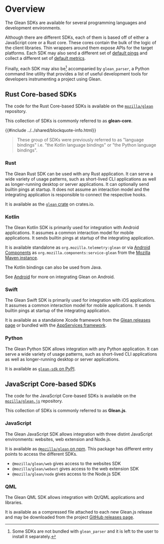 # Overview

The Glean SDKs are available for several programming languages and development environments.

Although there are different SDKs, each of them is based off of either
a JavaScript core or a Rust core. These cores contain the bulk of the logic
of the client libraries. Thin wrappers around them expose APIs for the target platforms.
Each SDK may also send a different set of [default pings](../user/pings/sent-by-glean.html#available-pings-per-platform)
and collect a different set of [default metrics](../user/collected-metrics/metrics.html).

Finally, each SDK may also be[^1] accompanied by `glean_parser`, a Python command line utility
that provides a list of useful development tools for developers instrumenting a project using Glean.

[^1]: Some SDKs are not bundled with `glean_parser` and it is left to the user to install it separately.

<!-- toc -->

## Rust Core-based SDKs

The code for the Rust Core-based SDKs is available on the
[`mozilla/glean`](https://github.com/mozilla/glean) repository.

This collection of SDKs is commonly referred to as **glean-core**.

{{#include ../../shared/blockquote-info.html}}

> These group of SDKs were previously referred to as "language bindings" i.e.
> "the Kotlin language bindings" or "the Python language bindings".

### Rust

The Glean Rust SDK can be used with any Rust application.
It can serve a wide variety of usage patterns,
such as short-lived CLI applications as well as longer-running desktop or server applications.
It can optionally send builtin pings at startup.
It does not assume an interaction model and the integrating application is responsible to connect the respective hooks.

It is available as the [`glean` crate][glean crate] on crates.io.

[glean crate]: https://crates.io/crates/glean

### Kotlin

The Glean Kotlin SDK is primarily used for integration with Android applications.
It assumes a common interaction model for mobile applications.
It sends builtin pings at startup of the integrating application.

It is available standalone as `org.mozilla.telemetry:glean`
or via [Android Components][ac] as `org.mozilla.components:service-glean`
from the [Mozilla Maven instance][maven].

The Kotlin bindings can also be used from Java.

[ac]: https://github.com/mozilla-mobile/android-components/
[maven]: https://maven.mozilla.org/?prefix=maven2

See [Android](android/) for more on integrating Glean on Android.

### Swift

The Glean Swift SDK is primarily used for integration with iOS applications.
It assumes a common interaction model for mobile applications.
It sends builtin pings at startup of the integrating application.

It is available as a standalone Xcode framework from the [Glean releases page][releases] or bundled with the [AppServices framework][as-releases].

[releases]: https://github.com/mozilla/glean/releases
[as-releases]: https://github.com/mozilla/application-services/releases

### Python

The Glean Python SDK allows integration with any Python application.
It can serve a wide variety of usage patterns,
such as short-lived CLI applications as well as longer-running desktop or server applications.

It is available as [`glean-sdk` on PyPI][pypi].

[pypi]: https://pypi.org/project/glean-sdk/

<!-- ### Firefox Desktop SDK

TODO -->

## JavaScript Core-based SDKs

The code for the JavaScript Core-based SDKs is available on the
[`mozilla/glean.js`](https://github.com/mozilla/glean.js) repository.

This collection of SDKs is commonly referred to as **Glean.js**.

### JavaScript

The Glean JavaScript SDK allows integration with three distint JavaScript environments: websites,
web extension and Node.js.

It is available as [`@mozilla/glean` on npm](https://www.npmjs.com/package/@mozilla/glean).
This package has different entry points to access the different SDKs.

- `@mozilla/glean/web` gives access to the websites SDK
- `@mozilla/glean/webext` gives access to the web extension SDK
- `@mozilla/glean/node` gives access to the Node.js SDK

### QML

The Glean QML SDK allows integration with Qt/QML applications and libraries.

It is available as a compressed file attached to each new Glean.js release
and may be downloaded from the project
[GitHub releases page](https://github.com/mozilla/glean.js/releases/).
